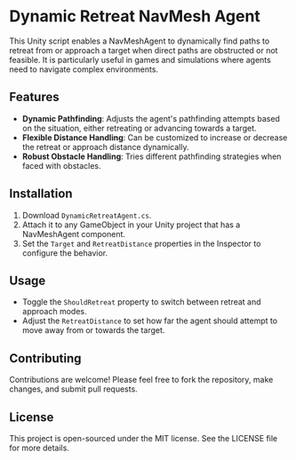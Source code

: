 # Dynamic Retreat NavMesh Agent

This Unity script enables a NavMeshAgent to dynamically find paths to retreat from or approach a target when direct paths are obstructed or not feasible. It is particularly useful in games and simulations where agents need to navigate complex environments.

## Features

- **Dynamic Pathfinding**: Adjusts the agent's pathfinding attempts based on the situation, either retreating or advancing towards a target.
- **Flexible Distance Handling**: Can be customized to increase or decrease the retreat or approach distance dynamically.
- **Robust Obstacle Handling**: Tries different pathfinding strategies when faced with obstacles.

## Installation

1. Download `DynamicRetreatAgent.cs`.
2. Attach it to any GameObject in your Unity project that has a NavMeshAgent component.
3. Set the `Target` and `RetreatDistance` properties in the Inspector to configure the behavior.

## Usage

- Toggle the `ShouldRetreat` property to switch between retreat and approach modes.
- Adjust the `RetreatDistance` to set how far the agent should attempt to move away from or towards the target.

## Contributing

Contributions are welcome! Please feel free to fork the repository, make changes, and submit pull requests.

## License

This project is open-sourced under the MIT license. See the LICENSE file for more details.
